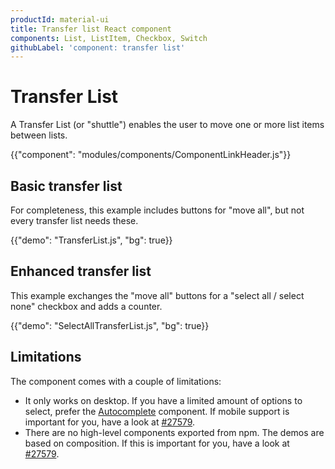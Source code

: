 ```yaml
---
productId: material-ui
title: Transfer list React component
components: List, ListItem, Checkbox, Switch
githubLabel: 'component: transfer list'
---
```


# Transfer List

<p class="description">A Transfer List (or "shuttle") enables the user to move one or more list items between lists.</p>

{{"component": "modules/components/ComponentLinkHeader.js"}}

## Basic transfer list

For completeness, this example includes buttons for "move all", but not every transfer list needs these.

{{"demo": "TransferList.js", "bg": true}}

## Enhanced transfer list

This example exchanges the "move all" buttons for a "select all / select none" checkbox and adds a counter.

{{"demo": "SelectAllTransferList.js", "bg": true}}

## Limitations

The component comes with a couple of limitations:

-   It only works on desktop.
    If you have a limited amount of options to select, prefer the [Autocomplete](/material-ui/react-autocomplete/#multiple-values) component.
    If mobile support is important for you, have a look at [#27579](https://github.com/mui/material-ui/issues/27579).
-   There are no high-level components exported from npm. The demos are based on composition.
    If this is important for you, have a look at [#27579](https://github.com/mui/material-ui/issues/27579).
